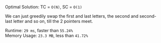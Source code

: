 Optimal Solution: TC = `O(N)`, SC = `O(1)`

We can just greedily swap the first and last letters, the second and second-last letter and so on, till the 2 pointers meet. <br>

Runtime: `29 ms`, faster than `55.24%`<br>
Memory Usage: `23.3 MB`, less than `41.72%`